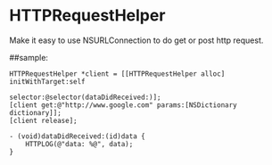 HTTPRequestHelper
=================

Make it easy to use NSURLConnection to do get or post http request.


##sample:

	HTTPRequestHelper *client = [[HTTPRequestHelper alloc] initWithTarget:self
                                                             selector:@selector(dataDidReceived:)];
    [client get:@"http://www.google.com" params:[NSDictionary dictionary]];
    [client release];

	- (void)dataDidReceived:(id)data {
    	HTTPLOG(@"data: %@", data);
    }

